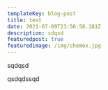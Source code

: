 ```yaml
---
templateKey: blog-post
title: test
date: 2021-07-09T23:56:58.181Z
description: sdqsd
featuredpost: true
featuredimage: /img/chemex.jpg
---
```

sqdqsd

qsdqdssqd